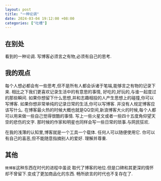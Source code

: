 ```yaml
---
layout: post
title: "一种论调"
date: 2024-03-04 19:12:00 +08:00
categories: ["吐槽"]
---
```


 ## 在别处
看到的一种论调.
写博客必须言之有物,必须有自己的思考.
## 我的观点
每个人想必都会有一些思考,但不是所有人都会诉诸于笔端,能够言之有物的记录下来.
相比之下我们更喜欢记录生活中的有意思的事情,
好吃的,好玩的,与谁一起度过的那些瞬间.
如果你想留下什么思想,并和志趣相投的人产生思想上的碰撞,你可以写博客.
如果你想非常单纯的记录日常的生活,你可以写博客.
并没有人规定博客应该写什么.
在博客最火热的时候大概也就是QQ空间,新浪博客大火的时候,每个人都可以用来做一些自己觉得很酷的事情.
写上一些火星文或者一些四十五度角仰望天空的悲伤的文字.
那时候的作家和明星也同样会写一些日常的琐事.与网民狂欢.

在我的浅薄的认知里,博客就是一个工具一个载体.
任何人可以随便使用它.
你可以有自己的喜恶,但不能随意指摘别人的爱好.
理解并尊重.

## 其他

`微博客`这种东西在时代的进程中虽说 取代了博客的地位.但是口碑和其更深的情怀却不曾留下.变成了更加商品化的东西.
畅所欲言的时代也不复存在了.
